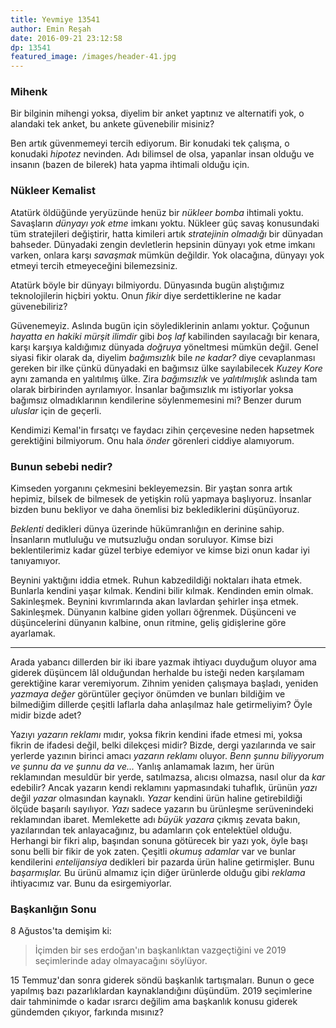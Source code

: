 ```yaml
---
title: Yevmiye 13541
author: Emin Reşah
date: 2016-09-21 23:12:58 
dp: 13541 
featured_image: /images/header-41.jpg
---
```


### Mihenk

Bir bilginin mihengi yoksa, diyelim bir anket yaptınız ve alternatifi yok, o
alandaki tek anket, bu ankete güvenebilir misiniz?

Ben artık güvenmemeyi tercih ediyorum. Bir konudaki tek çalışma, o konudaki
*hipotez* nevinden. Adı bilimsel de olsa, yapanlar insan olduğu ve insanın
(bazen de bilerek) hata yapma ihtimali olduğu için.

### Nükleer Kemalist

Atatürk öldüğünde yeryüzünde henüz bir *nükleer bomba* ihtimali
yoktu. Savaşların *dünyayı yok etme* imkanı yoktu. Nükleer güç savaş konusundaki
tüm stratejileri değiştirir, hatta kimileri artık *stratejinin olmadığı* bir
dünyadan bahseder. Dünyadaki zengin devletlerin hepsinin dünyayı yok etme imkanı
varken, onlara karşı *savaşmak* mümkün değildir. Yok olacağına, dünyayı yok
etmeyi tercih etmeyeceğini bilemezsiniz.

Atatürk böyle bir dünyayı bilmiyordu. Dünyasında bugün alıştığımız
teknolojilerin hiçbiri yoktu. Onun *fikir* diye serdettiklerine ne kadar
güvenebiliriz?

Güvenemeyiz. Aslında bugün için söylediklerinin anlamı yoktur. Çoğunun *hayatta
en hakiki mürşit ilimdir* gibi *boş laf* kabilinden sayılacağı bir kenara, karşı
karşıya kaldığımız dünyada *doğruya* yöneltmesi mümkün değil. Genel siyasi fikir
olarak da, diyelim *bağımsızlık* bile *ne kadar?* diye cevaplanması gereken bir
ilke çünkü dünyadaki en bağımsız ülke sayılabilecek *Kuzey Kore* aynı zamanda en
yalıtılmış ülke. Zira *bağımsızlık* ve *yalıtılmışlık* aslında tam olarak
birbirinden ayrılamıyor. İnsanlar bağımsızlık mı istiyorlar yoksa bağımsız
olmadıklarının kendilerine söylenmemesini mi? Benzer durum *uluslar* için de
geçerli.

Kendimizi Kemal'in fırsatçı ve faydacı zihin çerçevesine neden hapsetmek
gerektiğini bilmiyorum. Onu hala *önder* görenleri ciddiye alamıyorum.

### Bunun sebebi nedir? 

Kimseden yorganını çekmesini bekleyemezsin. Bir yaştan sonra artık hepimiz,
bilsek de bilmesek de yetişkin rolü yapmaya başlıyoruz. İnsanlar bizden bunu
bekliyor ve daha önemlisi biz beklediklerini düşünüyoruz. 

*Beklenti* dedikleri dünya üzerinde hükümranlığın en derinine sahip. İnsanların
mutluluğu ve mutsuzluğu ondan soruluyor. Kimse bizi beklentilerimiz kadar güzel
terbiye edemiyor ve kimse bizi onun kadar iyi tanıyamıyor.

Beynini yaktığını iddia etmek. Ruhun kabzedildiği noktaları ihata
etmek. Bunlarla kendini yaşar kılmak. Kendini bilir kılmak. Kendinden emin
olmak. Sakinleşmek. Beynini kıvrımlarında akan lavlardan şehirler inşa
etmek. Sakinleşmek. Dünyanın kalbine giden yolları öğrenmek. Düşünceni ve
düşüncelerini dünyanın kalbine, onun ritmine, geliş gidişlerine göre ayarlamak.

------

Arada yabancı dillerden bir iki ibare yazmak ihtiyacı duyduğum oluyor ama
giderek düşüncem lâl olduğundan herhalde bu isteği neden karşılamam gerektiğine
karar veremiyorum. Zihnim yeniden çalışmaya başladı, yeniden *yazmaya değer*
görüntüler geçiyor önümden ve bunları bildiğim ve bilmediğim dillerde çeşitli
laflarla daha anlaşılmaz hale getirmeliyim? Öyle midir bizde adet?

Yazıyı *yazarın reklamı* mıdır, yoksa fikrin kendini ifade etmesi mi, yoksa
fikrin de ifadesi değil, belki dilekçesi midir? Bizde, dergi yazılarında ve sair
yerlerde yazının birinci amacı *yazarın reklamı* oluyor. *Benn şunnu biliyyorum
ve şunnu da ve şunnu da ve...* Yanlış anlamamak lazım, her ürün reklamından
mesuldür bir yerde, satılmazsa, alıcısı olmazsa, nasıl olur da *kar* edebilir?
Ancak yazarın kendi reklamını yapmasındaki tuhaflık, ürünün *yazı* değil *yazar*
olmasından kaynaklı. *Yazar* kendini ürün haline getirebildiği ölçüde başarılı
sayılıyor. *Yazı* sadece yazarın bu ürünleşme serüvenindeki reklamından
ibaret. Memlekette adı *büyük yazara* çıkmış zevata bakın, yazılarından tek
anlayacağınız, bu adamların çok entelektüel olduğu. Herhangi bir fikri alıp,
başından sonuna götürecek bir yazı yok, öyle başı sonu belli bir fikir de yok
zaten. Çeşitli *okumuş adamlar* var ve bunlar kendilerini *entelijansiya*
dedikleri bir pazarda ürün haline getirmişler. Bunu *başarmışlar.* Bu ürünü
almamız için diğer ürünlerde olduğu gibi *reklama* ihtiyacımız var. Bunu da
esirgemiyorlar.

### Başkanlığın Sonu 

8 Ağustos'ta demişim ki: 

> İçimden bir ses erdoğan'ın başkanlıktan vazgeçtiğini ve 2019 seçimlerinde aday
> olmayacağını söylüyor.

15 Temmuz'dan sonra giderek söndü başkanlık tartışmaları. Bunun o gece yapılmış
bazı pazarlıklardan kaynaklandığını düşündüm. 2019 seçimlerine dair tahminimde o
kadar ısrarcı değilim ama başkanlık konusu giderek gündemden çıkıyor, farkında
mısınız?

